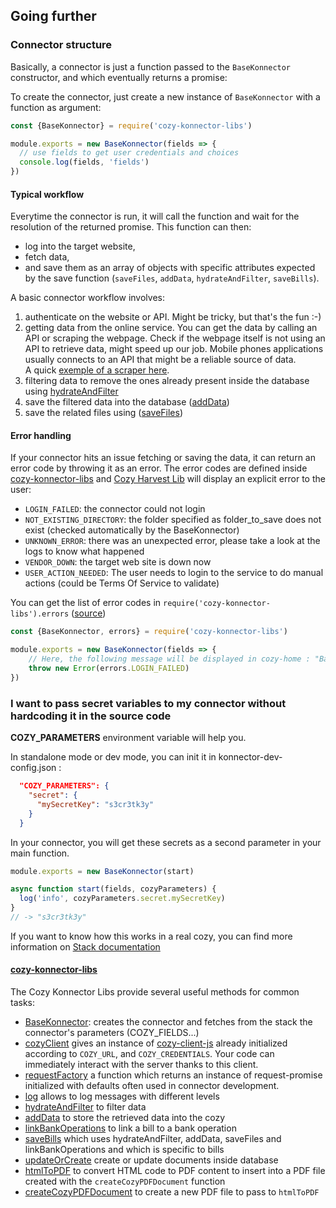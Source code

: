 ## Going further

### Connector structure

Basically, a connector is just a function passed to the `BaseKonnector` constructor, and which
eventually returns a promise:

To create the connector, just create a new instance of `BaseKonnector` with a function as argument:

```js
const {BaseKonnector} = require('cozy-konnector-libs')

module.exports = new BaseKonnector(fields => {
  // use fields to get user credentials and choices
  console.log(fields, 'fields')
})
```

#### Typical workflow

Everytime the connector is run, it will call the function and wait for the resolution of the returned promise.
This function can then:

- log into the target website,
- fetch data,
- and save them as an array of objects with specific attributes expected by the save function (`saveFiles`, `addData`, `hydrateAndFilter`, `saveBills`).

A basic connector workflow involves:

1. authenticate on the website or API. Might be tricky, but that's the fun :-)
2. getting data from the online service. You can get the data by calling an API or scraping the webpage. Check if the webpage itself is not using an API to retrieve data, might speed up our job. Mobile phones applications usually connects to an API that might be a reliable source of data.
   </br>A quick [exemple of a scraper here](#How-do-I-scrape-my-data-from-a-website).
3. filtering data to remove the ones already present inside the database using [hydrateAndFilter](https://docs.cozy.io/en/cozy-konnector-libs/api/#module_hydrateAndFilter)
4. save the filtered data into the database ([addData](https://docs.cozy.io/en/cozy-konnector-libs/api/#adddata))
5. save the related files using ([saveFiles](https://docs.cozy.io/en/cozy-konnector-libs/api/#savefiles))

#### Error handling

If your connector hits an issue fetching or saving the data, it can return an error code by throwing it as an error. The error codes are defined inside [cozy-konnector-libs][] and [Cozy Harvest Lib](https://github.com/cozy/cozy-libs/blob/master/packages/cozy-harvest-lib/src/locales/en.json#L124-L208) will display an explicit error to the user:

- `LOGIN_FAILED`: the connector could not login
- `NOT_EXISTING_DIRECTORY`: the folder specified as folder_to_save does not exist (checked automatically by the BaseKonnector)
- `UNKNOWN_ERROR`: there was an unexpected error, please take a look at the logs to know what happened
- `VENDOR_DOWN`: the target web site is down now
- `USER_ACTION_NEEDED`: The user needs to login to the service to do manual actions (could be Terms Of Service to validate)

You can get the list of error codes in `require('cozy-konnector-libs').errors` ([source](https://github.com/konnectors/libs/blob/master/packages/cozy-konnector-libs/src/helpers/errors.js))

```js
const {BaseKonnector, errors} = require('cozy-konnector-libs')

module.exports = new BaseKonnector(fields => {
    // Here, the following message will be displayed in cozy-home : "Bad credentials. Check the konnector fields and run the connection again."
    throw new Error(errors.LOGIN_FAILED)
})
```

### I want to pass secret variables to my connector without hardcoding it in the source code

**COZY_PARAMETERS** environment variable will help you.

In standalone mode or dev mode, you can init it in konnector-dev-config.json :

```json
  "COZY_PARAMETERS": {
    "secret": {
      "mySecretKey": "s3cr3tk3y"
    }
  }
```

In your connector, you will get these secrets as a second parameter in your main function.

```js
module.exports = new BaseKonnector(start)

async function start(fields, cozyParameters) {
  log('info', cozyParameters.secret.mySecretKey)
}
// -> "s3cr3tk3y"
```

If you want to know how this works in a real cozy, you can find more information on [Stack documentation](https://docs.cozy.io/en/cozy-stack/konnectors-workflow/#secrets-that-are-not-oauth)

#### [cozy-konnector-libs][]

The Cozy Konnector Libs provide several useful methods for common tasks:

- [BaseKonnector](https://docs.cozy.io/en/cozy-konnector-libs/api/#basekonnector): creates the connector and fetches from the stack the connector's parameters (COZY_FIELDS...)
- [cozyClient](https://docs.cozy.io/en/cozy-konnector-libs/api/#cozyclient) gives an instance of [cozy-client-js][] already initialized according to `COZY_URL`, and `COZY_CREDENTIALS`. Your code can immediately interact with the server thanks to this client.
- [requestFactory](https://docs.cozy.io/en/cozy-konnector-libs/api/#module_requestFactory) a function which returns an instance of request-promise initialized with defaults often used in connector development.
- [log](https://github.com/cozy/cozy-konnector-libs/blob/3cad316bac1898ef3c2656577af786f6549b40b0/packages/cozy-logger/src/index.js#L35-L41) allows to log messages with different levels
- [hydrateAndFilter](https://docs.cozy.io/en/cozy-konnector-libs/api/#hydrateAndFilter) to filter data
- [addData](https://docs.cozy.io/en/cozy-konnector-libs/api/#adddata) to store the retrieved data into the cozy
- [linkBankOperations](https://docs.cozy.io/en/cozy-konnector-libs/api/#linkbankoperations) to link a bill to a bank operation
- [saveBills](https://docs.cozy.io/en/cozy-konnector-libs/api/#savebills) which uses hydrateAndFilter, addData, saveFiles and linkBankOperations and which is specific to bills
- [updateOrCreate](https://docs.cozy.io/en/cozy-konnector-libs/api/#updateorcreate) create or update documents inside database
- [htmlToPDF](<>) to convert HTML code to PDF content to insert into a PDF file created with the `createCozyPDFDocument` function
- [createCozyPDFDocument](<>) to create a new PDF file to pass to `htmlToPDF`

[cozy-konnector-libs]: https://github.com/konnectors/libs

[cozy-client-js]: https://github.com/cozy/cozy-client-js
